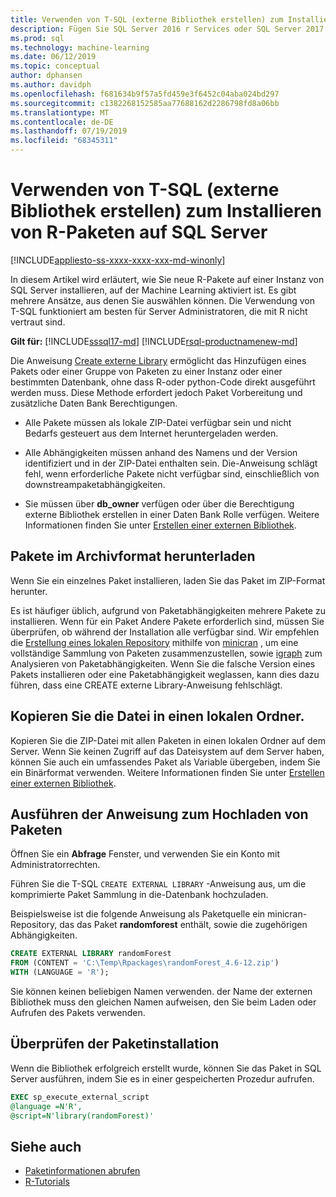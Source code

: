 ```yaml
---
title: Verwenden von T-SQL (externe Bibliothek erstellen) zum Installieren von R-Paketen
description: Fügen Sie SQL Server 2016 r Services oder SQL Server 2017 Machine Learning Services (in-Database) neue R-Pakete hinzu.
ms.prod: sql
ms.technology: machine-learning
ms.date: 06/12/2019
ms.topic: conceptual
author: dphansen
ms.author: davidph
ms.openlocfilehash: f681634b9f57a5fd459e3f6452c04aba024bd297
ms.sourcegitcommit: c1382268152585aa77688162d2286798fd8a06bb
ms.translationtype: MT
ms.contentlocale: de-DE
ms.lasthandoff: 07/19/2019
ms.locfileid: "68345311"
---
```

# <a name="use-t-sql-create-external-library-to-install-r-packages-on-sql-server"></a>Verwenden von T-SQL (externe Bibliothek erstellen) zum Installieren von R-Paketen auf SQL Server
[!INCLUDE[appliesto-ss-xxxx-xxxx-xxx-md-winonly](../../includes/appliesto-ss-xxxx-xxxx-xxx-md-winonly.md)]

In diesem Artikel wird erläutert, wie Sie neue R-Pakete auf einer Instanz von SQL Server installieren, auf der Machine Learning aktiviert ist. Es gibt mehrere Ansätze, aus denen Sie auswählen können. Die Verwendung von T-SQL funktioniert am besten für Server Administratoren, die mit R nicht vertraut sind.

**Gilt für:** [!INCLUDE[sssql17-md](../../includes/sssql17-md.md)]  [!INCLUDE[rsql-productnamenew-md](../../includes/rsql-productnamenew-md.md)]

Die Anweisung [Create externe Library](https://docs.microsoft.com/sql/t-sql/statements/create-external-library-transact-sql) ermöglicht das Hinzufügen eines Pakets oder einer Gruppe von Paketen zu einer Instanz oder einer bestimmten Datenbank, ohne dass R-oder python-Code direkt ausgeführt werden muss. Diese Methode erfordert jedoch Paket Vorbereitung und zusätzliche Daten Bank Berechtigungen.

+ Alle Pakete müssen als lokale ZIP-Datei verfügbar sein und nicht Bedarfs gesteuert aus dem Internet heruntergeladen werden.

+ Alle Abhängigkeiten müssen anhand des Namens und der Version identifiziert und in der ZIP-Datei enthalten sein. Die-Anweisung schlägt fehl, wenn erforderliche Pakete nicht verfügbar sind, einschließlich von downstreampaketabhängigkeiten. 

+ Sie müssen über **db_owner** verfügen oder über die Berechtigung externe Bibliothek erstellen in einer Daten Bank Rolle verfügen. Weitere Informationen finden Sie unter [Erstellen einer externen Bibliothek](https://docs.microsoft.com/sql/t-sql/statements/create-external-library-transact-sql).

## <a name="download-packages-in-archive-format"></a>Pakete im Archivformat herunterladen

Wenn Sie ein einzelnes Paket installieren, laden Sie das Paket im ZIP-Format herunter.

Es ist häufiger üblich, aufgrund von Paketabhängigkeiten mehrere Pakete zu installieren. Wenn für ein Paket Andere Pakete erforderlich sind, müssen Sie überprüfen, ob während der Installation alle verfügbar sind. Wir empfehlen die [Erstellung eines lokalen Repository](create-a-local-package-repository-using-minicran.md) mithilfe von [minicran](https://andrie.github.io/miniCRAN/) , um eine vollständige Sammlung von Paketen zusammenzustellen, sowie [igraph](https://igraph.org/r/) zum Analysieren von Paketabhängigkeiten. Wenn Sie die falsche Version eines Pakets installieren oder eine Paketabhängigkeit weglassen, kann dies dazu führen, dass eine CREATE externe Library-Anweisung fehlschlägt. 

## <a name="copy-the-file-to-a-local-folder"></a>Kopieren Sie die Datei in einen lokalen Ordner.

Kopieren Sie die ZIP-Datei mit allen Paketen in einen lokalen Ordner auf dem Server. Wenn Sie keinen Zugriff auf das Dateisystem auf dem Server haben, können Sie auch ein umfassendes Paket als Variable übergeben, indem Sie ein Binärformat verwenden. Weitere Informationen finden Sie unter [Erstellen einer externen Bibliothek](../../t-sql/statements/create-external-library-transact-sql.md).

## <a name="run-the-statement-to-upload-packages"></a>Ausführen der Anweisung zum Hochladen von Paketen

Öffnen Sie ein **Abfrage** Fenster, und verwenden Sie ein Konto mit Administratorrechten.

Führen Sie die T-SQL `CREATE EXTERNAL LIBRARY` -Anweisung aus, um die komprimierte Paket Sammlung in die-Datenbank hochzuladen.

Beispielsweise ist die folgende Anweisung als Paketquelle ein minicran-Repository, das das Paket **randomforest** enthält, sowie die zugehörigen Abhängigkeiten. 

```sql
CREATE EXTERNAL LIBRARY randomForest
FROM (CONTENT = 'C:\Temp\Rpackages\randomForest_4.6-12.zip')
WITH (LANGUAGE = 'R');
```

Sie können keinen beliebigen Namen verwenden. der Name der externen Bibliothek muss den gleichen Namen aufweisen, den Sie beim Laden oder Aufrufen des Pakets verwenden.

## <a name="verify-package-installation"></a>Überprüfen der Paketinstallation

Wenn die Bibliothek erfolgreich erstellt wurde, können Sie das Paket in SQL Server ausführen, indem Sie es in einer gespeicherten Prozedur aufrufen.
    
```sql
EXEC sp_execute_external_script
@language =N'R',
@script=N'library(randomForest)'
```

## <a name="see-also"></a>Siehe auch

+ [Paketinformationen abrufen](../package-management/installed-package-information.md)
+ [R-Tutorials](../tutorials/sql-server-r-tutorials.md)
